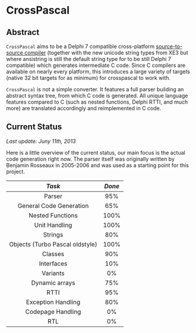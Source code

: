 # CrossPascal

## Abstract

`CrossPascal` aims to be a Delphi 7 compatible cross-platform [source-to-source compiler](http://en.wikipedia.org/wiki/Source-to-source_compiler) (together with the new unicode string types from XE3 but where ansistring is still the default string type for to be still Delphi 7 compatible) which generates intermediate C code. Since C compilers are available on nearly every platform, this introduces a large variety of targets (native 32 bit targets for as minimum) for crosspascal to work with. 

`CrossPascal` is not a simple converter. It features a full parser building an abstract syntax tree, from which C code is generated. All unique language features compared to C (such as nested functions, Delphi RTTI, and much more) are translated accordingly and reimplemented in C code.

## Current Status 
_Last update: Juny 11th, 2013_

Here is a little overview of the current status, our main focus is the actual code generation right now. The parser itself was originally written by Benjamin Rosseaux in 2005-2006 and was used as a starting point for this project.

| *Task* | *Done* |
| :----: | :----: |
| Parser | 95% |
| General Code Generation | 65% |
| Nested Functions | 100% |
| Unit Handling | 100% |
| Strings | 80% |
| Objects (Turbo Pascal oldstyle) | 100% |
| Classes | 90% |
| Interfaces | 10% |
| Variants | 0% |
| Dynamic arrays | 75% |
| RTTI | 95% |
| Exception Handling | 80% |
| Codepage Handling | 0% |
| RTL | 0% |
